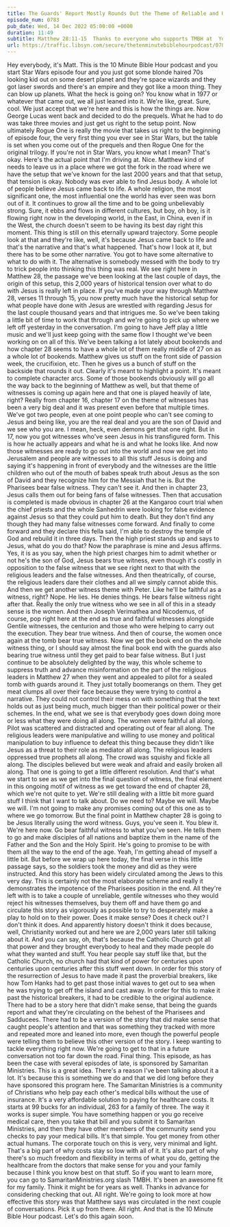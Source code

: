 ```yaml
---
title: The Guards' Report Mostly Rounds Out the Theme of Reliable and Unreliable Witnesses in Matthew
episode_num: 0783
pub_date: Wed, 14 Dec 2022 05:00:00 +0000
duration: 11:49
subtitle: Matthew 28:11-15  Thanks to everyone who supports TMBH at  You're the reason we can all do this together!  Music written and performed by 
url: https://traffic.libsyn.com/secure/thetenminutebiblehourpodcast/0783_-_The_Guards_Report_Mostly_Rounds_Out_the_Theme_of_Reliable_and_Unreliable_Witnesses_in_Matthew.mp3
---
```


 Hey everybody, it's Matt. This is the 10 Minute Bible Hour podcast and you start Star Wars episode four and you just got some blonde haired 70s looking kid out on some desert planet and they're space wizards and they got laser swords and there's an empire and they got like a moon thing. They can blow up planets. What the heck is going on? You know what in 1977 or whatever that came out, we all just leaned into it. We're like, great. Sure, cool. We just accept that we're here and this is how the things are. Now George Lucas went back and decided to do the prequels. What he had to do was take three movies and just get us right to the setup point. Now ultimately Rogue One is really the movie that takes us right to the beginning of episode four, the very first thing you ever see in Star Wars, but the table is set when you come out of the prequels and then Rogue One for the original trilogy. If you're not in Star Wars, you know what I mean? That's okay. Here's the actual point that I'm driving at. Nice. Matthew kind of needs to leave us in a place where we got the fork in the road where we have the setup that we've known for the last 2000 years and that that setup, that tension is okay. Nobody was ever able to find Jesus body. A whole lot of people believe Jesus came back to life. A whole religion, the most significant one, the most influential one the world has ever seen was born out of it. It continues to grow all the time and to be going unbelievably strong. Sure, it ebbs and flows in different cultures, but boy, oh boy, is it flowing right now in the developing world, in the East, in China, even if in the West, the church doesn't seem to be having its best day right this moment. This thing is still on this eternally upward trajectory. Some people look at that and they're like, well, it's because Jesus came back to life and that's the narrative and that's what happened. That's how I look at it, but there has to be some other narrative. You got to have some alternative to what to do with it. The alternative is somebody messed with the body to try to trick people into thinking this thing was real. We see right here in Matthew 28, the passage we've been looking at the last couple of days, the origin of this setup, this 2,000 years of historical tension over what to do with Jesus is really left in place. If you've made your way through Matthew 28, verses 11 through 15, you now pretty much have the historical setup for what people have done with Jesus are wrestled with regarding Jesus for the last couple thousand years and that intrigues me. So we've been taking a little bit of time to work that through and we're going to pick up where we left off yesterday in the conversation. I'm going to have Jeff play a little music and we'll just keep going with the same flow I thought we've been working on on all of this. We've been talking a lot lately about bookends and how chapter 28 seems to have a whole lot of them really middle of 27 on as a whole lot of bookends. Matthew gives us stuff on the front side of passion week, the crucifixion, etc. Then he gives us a bunch of stuff on the backside that rounds it out. Clearly it's meant to highlight a point. It's meant to complete character arcs. Some of those bookends obviously will go all the way back to the beginning of Matthew as well, but that theme of witnesses is coming up again here and that one is played heavily of late, right? Really from chapter 16, chapter 17 on the theme of witnesses has been a very big deal and it was present even before that multiple times. We've got two people, even at one point people who can't see coming to Jesus and being like, you are the real deal and you are the son of David and we see who you are. I mean, heck, even demons get that one right. But in 17, now you got witnesses who've seen Jesus in his transfigured form. This is how he actually appears and what he is and what he looks like. And now those witnesses are ready to go out into the world and now we get into Jerusalem and people are witnesses to all this stuff Jesus is doing and saying it's happening in front of everybody and the witnesses are the little children who out of the mouth of babes speak truth about Jesus as the son of David and they recognize him for the Messiah that he is. But the Pharisees bear false witness. They can't see it. And then in chapter 23, Jesus calls them out for being fans of false witnesses. Then that accusation is completed is made obvious in chapter 26 at the Kangaroo court trial when the chief priests and the whole Sanhedrin were looking for false evidence against Jesus so that they could put him to death. But they don't find any though they had many false witnesses come forward. And finally to come forward and they declare this fella said, I'm able to destroy the temple of God and rebuild it in three days. Then the high priest stands up and says to Jesus, what do you do that? Now the paraphrase is mine and Jesus affirms. Yes, it is as you say, when the high priest charges him to admit whether or not he's the son of God, Jesus bears true witness, even though it's costly in opposition to the false witness that we see right next to that with the religious leaders and the false witnesses. And then theatrically, of course, the religious leaders dare their clothes and all we simply cannot abide this. And then we get another witness theme with Peter. Like he'll be faithful as a witness, right? Nope. He lies. He denies things. He bears false witness right after that. Really the only true witness who we see in all of this in a steady sense is the women. And then Joseph Verimathea and Nicodemus, of course, pop right here at the end as true and faithful witnesses alongside Gentile witnesses, the centurion and those who were helping to carry out the execution. They bear true witness. And then of course, the women once again at the tomb bear true witness. Now we get the book end on the whole witness thing, or I should say almost the final book end with the guards also bearing true witness until they get paid to bear false witness. But I just continue to be absolutely delighted by the way, this whole scheme to suppress truth and advance misinformation on the part of the religious leaders in Matthew 27 when they went and appealed to pilot for a sealed tomb with guards around it. They just totally boomerangs on them. They get meat clumps all over their face because they were trying to control a narrative. They could not control their mess on with something that the text holds out as just being much, much bigger than their political power or their schemes. In the end, what we see is that everybody goes down doing more or less what they were doing all along. The women were faithful all along. Pilot was scattered and distracted and operating out of fear all along. The religious leaders were manipulative and willing to use money and political manipulation to buy influence to defeat this thing because they didn't like Jesus as a threat to their role as mediator all along. The religious leaders oppressed true prophets all along. The crowd was squishy and fickle all along. The disciples believed but were weak and afraid and easily broken all along. That one is going to get a little different resolution. And that's what we start to see as we get into the final question of witness, the final element in this ongoing motif of witness as we get toward the end of chapter 28, which we're not quite to yet. We're still dealing with a little bit more guard stuff I think that I want to talk about. Do we need to? Maybe we will. Maybe we will. I'm not going to make any promises coming out of this one as to where we go tomorrow. But the final point in Matthew chapter 28 is going to be Jesus literally using the word witness. Guys, you've seen it. You blew it. We're here now. Go bear faithful witness to what you've seen. He tells them to go and make disciples of all nations and baptize them in the name of the Father and the Son and the Holy Spirit. He's going to promise to be with them all the way to the end of the age. Yeah, I'm getting ahead of myself a little bit. But before we wrap up here today, the final verse in this little passage says, so the soldiers took the money and did as they were instructed. And this story has been widely circulated among the Jews to this very day. This is certainly not the most elaborate scheme and really it demonstrates the impotence of the Pharisees position in the end. All they're left with is to take a couple of unreliable, gentile witnesses who they would reject his witnesses themselves, buy them off and have them go and circulate this story as vigorously as possible to try to desperately make a play to hold on to their power. Does it make sense? Does it check out? I don't think it does. And apparently history doesn't think it does because, well, Christianity worked out and here we are 2,000 years later still talking about it. And you can say, oh, that's because the Catholic Church got all that power and they brought everybody to heal and they made people do what they wanted and stuff. You hear people say stuff like that, but the Catholic Church, no church had that kind of power for centuries upon centuries upon centuries after this stuff went down. In order for this story of the resurrection of Jesus to have made it past the proverbial breakers, like how Tom Hanks had to get past those initial waves to get out to sea when he was trying to get off the island and cast away. In order for this to make it past the historical breakers, it had to be credible to the original audience. There had to be a story here that didn't make sense, that being the guards report and what they're circulating on the behest of the Pharisees and Sadducees. There had to be a version of the story that did make sense that caught people's attention and that was something they tracked with more and repeated more and leaned into more, even though the powerful people were telling them to believe this other version of the story. I keep wanting to tackle everything right now. We're going to get to that in a future conversation not too far down the road. Final thing. This episode, as has been the case with several episodes of late, is sponsored by Samaritan Ministries. This is a great idea. There's a reason I've been talking about it a lot. It's because this is something we do and that we did long before they have sponsored this program here. The Samaritan Ministries is a community of Christians who help pay each other's medical bills without the use of insurance. It's a very affordable solution to paying for healthcare costs. It starts at 99 bucks for an individual, 263 for a family of three. The way it works is super simple. You have something happen or you go receive medical care, then you take that bill and you submit it to Samaritan Ministries, and then they have other members of the community send you checks to pay your medical bills. It's that simple. You get money from other actual humans. The corporate touch on this is very, very minimal and light. That's a big part of why costs stay so low with all of it. It's also part of why there's so much freedom and flexibility in terms of what you do, getting the healthcare from the doctors that make sense for you and your family because I think you know best on that stuff. So if you want to learn more, you can go to SamaritanMinistries.org slash TMBH. It's been an awesome fit for my family. Think it might be for years as well. Thanks in advance for considering checking that out. All right. We're going to look more at how effective this story was that Matthew says was circulated in the next couple of conversations. Pick it up from there. All right. And that is the 10 Minute Bible Hour podcast. Let's do this again soon.